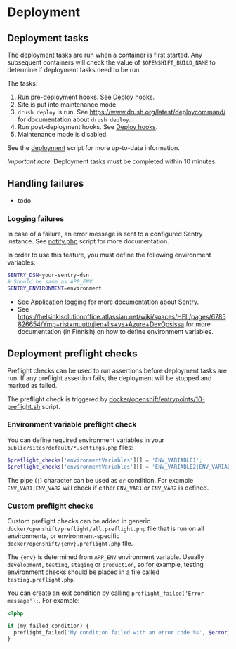 # Deployment

## Deployment tasks

The deployment tasks are run when a container is first started. Any subsequent containers will check the value of `$OPENSHIFT_BUILD_NAME` to determine if deployment tasks need to be run.

The tasks:

1. Run pre-deployment hooks. See [Deploy hooks](https://github.com/City-of-Helsinki/drupal-module-helfi-api-base/blob/main/documentation/deploy-hooks.md).
2. Site is put into maintenance mode.
3. `drush deploy` is run. See https://www.drush.org/latest/deploycommand/ for documentation about `drush deploy`.
4. Run post-deployment hooks. See [Deploy hooks](https://github.com/City-of-Helsinki/drupal-module-helfi-api-base/blob/main/documentation/deploy-hooks.md).
5. Maintenance mode is disabled.

See the [deployment](/docker/openshift/entrypoints/20-deploy.sh) script for more up-to-date information.

_Important note_: Deployment tasks must be completed within 10 minutes.

## Handling failures

- todo

### Logging failures

In case of a failure, an error message is sent to a configured Sentry instance. See [notify.php](/docker/openshift/notify.php) script for more documentation.

In order to use this feature, you must define the following environment variables:

```bash
SENTRY_DSN=your-sentry-dsn
# Should be same as APP_ENV
SENTRY_ENVIRONMENT=environment
```

- See [Application logging](/documentation/logging.md#application-logs) for more documentation about Sentry.
- See https://helsinkisolutionoffice.atlassian.net/wiki/spaces/HEL/pages/6785826654/Ymp+rist+muuttujien+lis+ys+Azure+DevOpsissa for more documentation (in Finnish) on how to define environment variables.

## Deployment preflight checks

Preflight checks can be used to run assertions before deployment tasks are run. If any preflight assertion fails, the deployment will be stopped and marked as failed.

The preflight check is triggered by [docker/openshift/entrypoints/10-preflight.sh](/docker/openshift/entrypoints/10-preflight.sh) script.

### Environment variable preflight check

You can define required environment variables in your `public/sites/default/*.settings.php` files:

```php
$preflight_checks['environmentVariables'][] = 'ENV_VARIABLE1';
$preflight_checks['environmentVariables'][] = 'ENV_VARIABLE2|ENV_VARIABLE3';
```

The pipe (`|`) character can be used as `or` condition. For example `ENV_VAR1|ENV_VAR2` will check if either `ENV_VAR1` or `ENV_VAR2` is defined.

### Custom preflight checks

Custom preflight checks can be added in generic `docker/openshift/preflight/all.preflight.php` file that is run on all environments, or environment-specific `docker/openshift/{env}.preflight.php` file.

The `{env}` is determined from `APP_ENV` environment variable. Usually `development`, `testing`, `staging` or `production`, so for example, testing environment checks should be placed in a file called `testing.preflight.php`.

You can create an exit condition by calling `preflight_failed('Error message');`. For example:
```php
<?php

if (my_failed_condition) {
  preflight_failed('My condition failed with an error code %s', $error_code);
}
```

